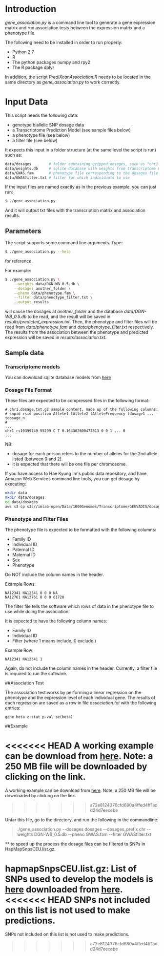 # Introduction

*gene_association.py* is a command line tool to generate a gene expression
matrix and run association tests between the expression matrix and a phenotype file.
 
The following need to be installed in order to run properly:

- Python 2.7
- R
- The python packages numpy and rpy2
- The R package dplyr

In addition, the script *PrediXcanAssociation.R* needs to be located in the same directory as
*gene_association.py* to work correctly.

# Input Data

This script needs the following data:

- genotype biallelic SNP dosage data
- a Transcriptome Prediction Model (see sample files below)
- a phenotype file (see below)
- a filter file (see below)

It expects this input in a folder structure (at the same level the script is run) such as:

```bash
data/dosages     	# folder containing gzipped dosages, such as "chr1.dosage.txt.gz"
data/weights.db  	# sqlite database with weights from transcriptome model
data/GWAS.fam   	# phenotype file corresponding to the dosages file
data/GWASfilter.txt	# filter for which individuals to use
```

If the input files are named exactly as in the previous example, you can just run:

```bash
$ ./gene_association.py
```

And it will output txt files with the transcription matrix and association results.

## Parameters

The script supports some command line arguments. Type:
```bash
$ ./gene_association.py --help
```
for reference. 

For example:

```bash
$ ./gene_association.py \
    --weights data/DGN-WB_0.5.db \
    --dosages another_folder \
    --pheno data/phenotype.fam \
    --filter data/phenotype_filter.txt \
    --output results
```

will cause the dosages at *another_folder* and the database *data/DGN-WB_0.5.db* to be read,
and the result will be saved in *results/predicted_expression.txt*.  Then, the phenotype
and filter files will be read from *data/phenotype.fam* and *data/phenotype_filter.txt* 
respectively. The results from the association between the phenotype and predicted expression
will be saved in *results/association.txt*.

## Sample data

### Transcriptome models

You can download sqlite database models from [here](https://app.box.com/s/5nejbvzgsis77wtrxt8xokyn7pcdgnnp)

### Dosage File Format

These files are expected to be compressed files in the following format:
```
# chr1.dosage.txt.gz sample content, made up of the following columns:
# snpid rsid position Allele1 tAllele2 tAlleleFrequency tdosage1 ... tdosage_n
#
...
chr1 rs10399749 55299 C T 0.164302600472813 0 0 1 ... 0
...
```

NB:
- dosage for each person refers to the number of alleles for the 2nd allele listed (between 0 and 2).
- it is expected that there will be one file per chromosome.


If you have access to Hae Kyung Im's public data repository, and have Amazon Web Services command line tools,
you can get dosage by executing:

``` bash
mkdir data
mkdir data/dosages
cd data/dosages
aws s3 cp s3://imlab-open/Data/1000Genomes/Transcriptome/GEUVADIS/dosagefiles-hapmap2/ . --recursive
```

### Phenotype and Filter Files

The phenotype file is expected to be formatted with the following columns:

- Family ID 
- Individual ID
- Paternal ID
- Maternal ID
- Sex
- Phenotype


Do NOT include the column names in the header.

Example Rows:
```
NA12341 NA12341 0 0 0 NA
NA12761 NA12761 0 0 0 61720
```

The filter file tells the software which rows of data in the phenotype file to use while doing the association.

It is expected to have the following column names:

- Family ID
- Individual ID
- Filter (where 1 means include, 0 exclude.)

Example Row:
```
NA12341 NA12341 1
```

Again, do not include the column names in the header.  Currently, a filter file is required to run the software.

##Association Test

The association test works by performing a linear regression on the
phenotype and the expression level of each individual gene.  The results of each
regression are saved as a row in file *association.txt*  with the following
entries:
```
gene beta z-stat p-val se(beta)
```

##Example

<<<<<<< HEAD
A working example can be download from [here](https://s3.amazonaws.com/imlab-open/Data/PredictDB/association-working-example.tar).  Note: a 250 MB file will be downloaded by clicking on the link.
=======
A working example can be download from [here](https://s3.amazonaws.com/imlab-open/Data/PredictDB/association_working_example.tar).  Note: a 250 MB file will be downloaded by clicking on the link.
>>>>>>> a72e8124376cfd680a4ffed4ff1add24d7eecebe

Untar this file, go to the directory, and run the following in the commandline:

>./gene_association.py --dosages dosages --dosages_prefix chr --weights DGN-WB_0.5.db --pheno GWAS.fam --filter GWASfilter.txt 

** to speed up the process the dosage files can be filtered to SNPs in HapMapSnpsCEU.list.gz.

hapmapSnpsCEU.list.gz: List of SNPs used to develop the models is [here](https://app.box.com/s/6ftz3lr5h6detnf2iwzc7soyo5szrrej "HapMap2 SNP set") downloaded from [here](http://hgdownload.cse.ucsc.edu/goldenPath/hg19/database/hapmapSnpsCEU.txt.gz "HapMap2 UCSC"). 
<<<<<<< HEAD
SNPs not included on this list is not used to make predictions.
=======
SNPs not included on this list is not used to make predictions.
>>>>>>> a72e8124376cfd680a4ffed4ff1add24d7eecebe
